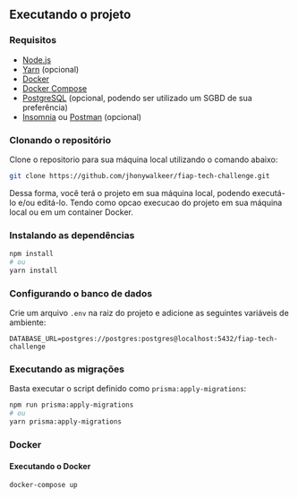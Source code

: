 ## Executando o projeto

### Requisitos

- [Node.js](https://nodejs.org/en/download/)
- [Yarn](https://yarnpkg.com/getting-started/install) (opcional)
- [Docker](https://docs.docker.com/get-docker/)
- [Docker Compose](https://docs.docker.com/compose/install/)
- [PostgreSQL](https://www.postgresql.org/download/) (opcional, podendo ser utilizado um SGBD de sua preferência)
- [Insomnia](https://insomnia.rest/download) ou [Postman](https://www.postman.com/downloads/) (opcional)

### Clonando o repositório

Clone o repositorio para sua máquina local utilizando o comando abaixo:

```bash
git clone https://github.com/jhonywalkeer/fiap-tech-challenge.git
```

Dessa forma, você terá o projeto em sua máquina local, podendo executá-lo e/ou editá-lo. Tendo como opcao execucao do projeto em sua máquina local ou em um container Docker.

### Instalando as dependências

```bash
npm install
# ou
yarn install
```

### Configurando o banco de dados

Crie um arquivo `.env` na raiz do projeto e adicione as seguintes variáveis de ambiente:

```env
DATABASE_URL=postgres://postgres:postgres@localhost:5432/fiap-tech-challenge
```

### Executando as migrações

Basta executar o script definido como `prisma:apply-migrations`:

```bash
npm run prisma:apply-migrations
# ou
yarn prisma:apply-migrations
```

### Docker

#### Executando o Docker

```bash
docker-compose up
```
